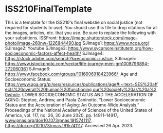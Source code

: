 # ISS210FinalTemplate
This is a template for the ISS210's final webstie on social justice (not required for students to use).
You should use this file to drop citations for all the images, articles, etc. that you use. 
Be sure to replace the following with your substitions.
ISSFront: https://image.shutterstock.com/image-photo/image-260nw-1226844490.jpg 
SJImage1: https://www.ncoa.org/
SJImage2: Youtube
SJImage3: https://www.sycamoreinstitutetn.org/how-socioeconomic-factors-affect-health/
SJImage4: https://stock.adobe.com/search?k=economic+justice 
SJImage5: https://www.istockphoto.com/vector/life-journey-men-gm1008796894-272060361
SJImage6: https://www.facebook.com/groups/1016906918423966/ 
Age and Socioeconomic Status: https://www.apa.org/pi/ses/resources/publications/age#:~:text=SES%20affects%20overall%20human%20functioning,our%20society%20as%20a%20whole. 
LOWER SOCIOECONOMIC STATUS AND THE ACCELERATION OF AGING: Steptoe, Andrew, and Paola Zaninotto. “Lower Socioeconomic Status and the Acceleration of Aging: An Outcome-Wide Analysis.” Proceedings of the National Academy of Sciences of the United States of America, vol. 117, no. 26, 30 June 2020, pp. 14911–14917, www.pnas.org/doi/10.1073/pnas.1915741117, https://doi.org/10.1073/pnas.1915741117. Accessed 26 Apr. 2023. 
